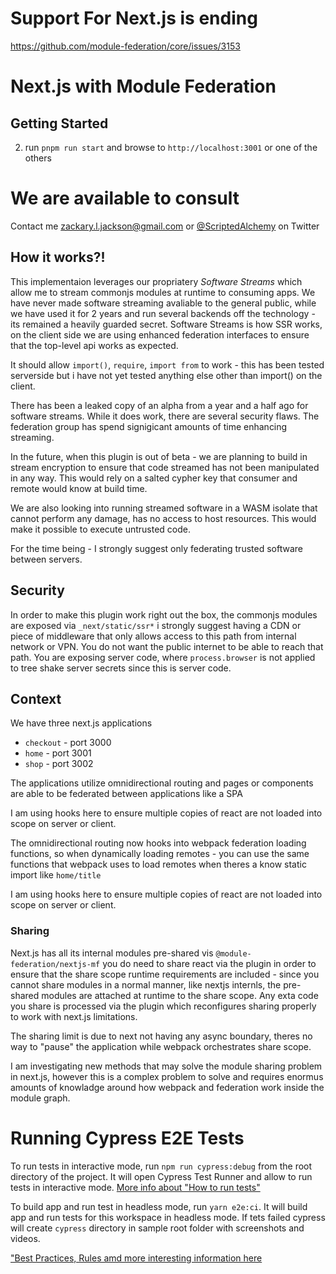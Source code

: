 # Support For Next.js is ending

https://github.com/module-federation/core/issues/3153

# Next.js with Module Federation

## Getting Started

2. run `pnpm run start` and browse to `http://localhost:3001` or one of the others

# We are available to consult

Contact me <a href="mailto:zackary.l.jackson@gmail.com">zackary.l.jackson@gmail.com</a> or <a href="https://twitter.com/scriptedalchemy">@ScriptedAlchemy</a> on Twitter

## How it works?!

This implementaion leverages our propriatery _Software Streams_ which allow me to stream commonjs modules at runtime to consuming apps.
We have never made software streaming avaliable to the general public, while we have used it for 2 years and run several backends off the technology - its remained a heavily guarded secret. Software Streams is how SSR works, on the client side we are using enhanced federation interfaces to ensure that the top-level api works as expected.

It should allow `import()`, `require`, `import from` to work - this has been tested serverside but i have not yet tested anything else other than import() on the client.

There has been a leaked copy of an alpha from a year and a half ago for software streams. While it does work, there are several security flaws. The federation group has spend signigicant amounts of time enhancing streaming.

In the future, when this plugin is out of beta - we are planning to build in stream encryption to ensure that code streamed has not been manipulated in any way.
This would rely on a salted cypher key that consumer and remote would know at build time.

We are also looking into running streamed software in a WASM isolate that cannot perform any damage, has no access to host resources. This would make it possible to execute untrusted code.

For the time being - I strongly suggest only federating trusted software between servers.

## Security

In order to make this plugin work right out the box, the commonjs modules are exposed via `_next/static/ssr*` i strongly suggest having a CDN or piece of middleware that only allows access to this path from internal network or VPN. You do not want the public internet to be able to reach that path. You are exposing server code, where `process.browser` is not applied to tree shake server secrets since this is server code.

## Context

We have three next.js applications

- `checkout` - port 3000
- `home` - port 3001
- `shop` - port 3002

The applications utilize omnidirectional routing and pages or components are able to be federated between applications like a SPA

I am using hooks here to ensure multiple copies of react are not loaded into scope on server or client.

The omnidirectional routing now hooks into webpack federation loading functions, so when dynamically loading remotes - you can use the same functions that webpack uses to load remotes when theres a know static import like `home/title`

I am using hooks here to ensure multiple copies of react are not loaded into scope on server or client.

### Sharing

Next.js has all its internal modules pre-shared vis `@module-federation/nextjs-mf` you do need to share react via the plugin in order to ensure that the share scope runtime requirements are included - since you cannot share modules in a normal manner, like nextjs internls, the pre-shared modules are attached at runtime to the share scope. Any exta code you share is processed via the plugin which reconfigures sharing properly to work with next.js limitations.

The sharing limit is due to next not having any async boundary, theres no way to "pause" the application while webpack orchestrates share scope.

I am investigating new methods that may solve the module sharing problem in next.js, however this is a complex problem to solve and requires enormus amounts of knowladge around how webpack and federation work inside the module graph.

# Running Cypress E2E Tests

To run tests in interactive mode, run `npm run cypress:debug` from the root directory of the project. It will open Cypress Test Runner and allow to run tests in interactive mode. [More info about "How to run tests"](../cypress/README.md#how-to-run-tests)

To build app and run test in headless mode, run `yarn e2e:ci`. It will build app and run tests for this workspace in headless mode. If tets failed cypress will create `cypress` directory in sample root folder with screenshots and videos.

["Best Practices, Rules amd more interesting information here](../cypress/README.md)
